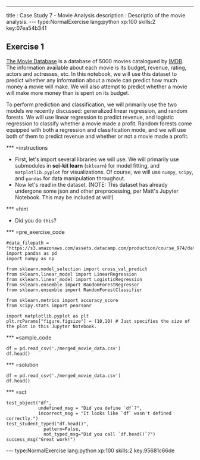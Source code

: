 ---
title       : Case Study 7 - Movie Analysis
description : Descriptio of the movie analysis.
--- type:NormalExercise lang:python xp:100 skills:2 key:07ea54b341

## Exercise 1

[The Movie Database](https://www.kaggle.com/tmdb/tmdb-movie-metadata) is a database of 5000 movies catalogued by [IMDB](http://www.imdb.com/). The information available about each movie is its budget, revenue, rating, actors and actresses, etc. In this notebook, we will use this dataset to predict whether any information about a movie can predict how much money a movie will make. We will also attempt to predict whether a movie will make more money than is spent on its budget.

To perform prediction and classification, we will primarily use the two models we recently discussed: generalized linear regression, and random forests. We will use linear regression to predict revenue, and logistic regression to classify whether a movie made a profit. Random forests come equipped with both a regression and classification mode, and we will use both of them to predict revenue and whether or not a movie made a profit.

*** =instructions
- First, let's import several libraries we will use. We will primarily use submodules in **sci-kit learn** (`sklearn`) for model fitting, and `matplotlib.pyplot` for visualizations. Of course, we will use `numpy`, `scipy`, and `pandas` for data manipulation throughout.
-  Now let's read in the dataset.
(NOTE: This dataset has already undergone some json and other preprocessing, per Matt's Jupyter Notebook. This may be included at will!)

*** =hint
-  Did you do `this`?

*** =pre_exercise_code
```{python}
#data_filepath = "https://s3.amazonaws.com/assets.datacamp.com/production/course_974/datasets/"
import pandas as pd
import numpy as np

from sklearn.model_selection import cross_val_predict
from sklearn.linear_model import LinearRegression
from sklearn.linear_model import LogisticRegression
from sklearn.ensemble import RandomForestRegressor
from sklearn.ensemble import RandomForestClassifier

from sklearn.metrics import accuracy_score
from scipy.stats import pearsonr

import matplotlib.pyplot as plt
plt.rcParams["figure.figsize"] = (10,10) # Just specifies the size of the plot in this Jupyter Notebook.

```

*** =sample_code
```{python}
df = pd.read_csv('./merged_movie_data.csv')
df.head()
```

*** =solution
```{python}
df = pd.read_csv('./merged_movie_data.csv')
df.head()
```

*** =sct
```{python}
test_object("df",
            undefined_msg = "Did you define `df`?",
            incorrect_msg = "It looks like `df` wasn't defined correctly.") 
test_student_typed("df.head()",
              pattern=False,
              not_typed_msg="Did you call `df.head()`?")            
success_msg("Great work!")
```

--- type:NormalExercise lang:python xp:100 skills:2 key:95681c66de



